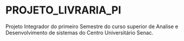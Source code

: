 # PROJETO_LIVRARIA_PI #
Projeto Integrador do primeiro Semestre do curso superior de Analise e Desenvolvimento de sistemas do Centro Universitário Senac.
